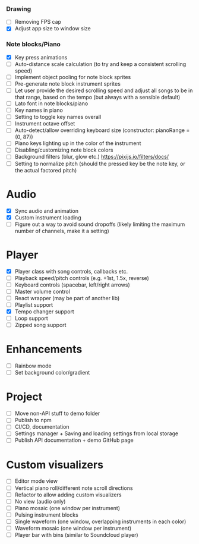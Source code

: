 ### Drawing

- [ ] Removing FPS cap
- [x] Adjust app size to window size

### Note blocks/Piano

- [x] Key press animations
- [ ] Auto-distance scale calculation (to try and keep a consistent scrolling speed)
- [ ] Implement object pooling for note block sprites
- [ ] Pre-generate note block instrument sprites
- [ ] Let user provide the desired scrolling speed and adjust all songs to be in that range, based on the tempo (but always with a sensible default)
- [ ] Lato font in note blocks/piano
- [ ] Key names in piano
- [ ] Setting to toggle key names overall
- [ ] Instrument octave offset
- [ ] Auto-detect/allow overriding keyboard size (constructor: pianoRange = (0, 87))
- [ ] Piano keys lighting up in the color of the instrument
- [ ] Disabling/customizing note block colors
- [ ] Background filters (blur, glow etc.) https://pixijs.io/filters/docs/
- [ ] Setting to normalize pitch (should the pressed key be the note key, or the actual factored pitch)

# Audio

- [x] Sync audio and animation
- [x] Custom instrument loading
- [ ] Figure out a way to avoid sound dropoffs (likely limiting the maximum number of channels, make it a setting)

# Player

- [x] Player class with song controls, callbacks etc.
- [ ] Playback speed/pitch controls (e.g. +1st, 1.5x, reverse)
- [ ] Keyboard controls (spacebar, left/right arrows)
- [ ] Master volume control
- [ ] React wrapper (may be part of another lib)
- [ ] Playlist support
- [x] Tempo changer support
- [ ] Loop support
- [ ] Zipped song support

# Enhancements

- [ ] Rainbow mode
- [ ] Set background color/gradient

# Project

- [ ] Move non-API stuff to demo folder
- [ ] Publish to npm
- [ ] CI/CD, documentation
- [ ] Settings manager + Saving and loading settings from local storage
- [ ] Publish API documentation + demo GitHub page

# Custom visualizers

- [ ] Editor mode view
- [ ] Vertical piano roll/different note scroll directions
- [ ] Refactor to allow adding custom visualizers
- [ ] No view (audio only)
- [ ] Piano mosaic (one window per instrument)
- [ ] Pulsing instrument blocks
- [ ] Single waveform (one window, overlapping instruments in each color)
- [ ] Waveform mosaic (one window per instrument)
- [ ] Player bar with bins (similar to Soundcloud player)
